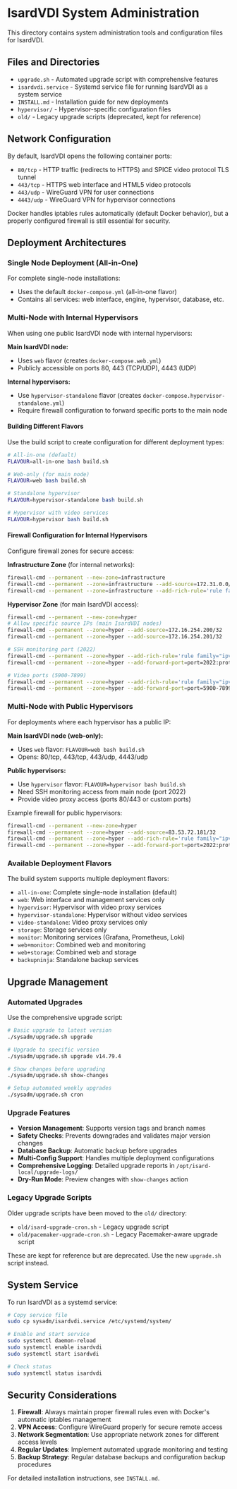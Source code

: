 # IsardVDI System Administration

This directory contains system administration tools and configuration files for IsardVDI.

## Files and Directories

- `upgrade.sh` - Automated upgrade script with comprehensive features
- `isardvdi.service` - Systemd service file for running IsardVDI as a system service
- `INSTALL.md` - Installation guide for new deployments
- `hypervisor/` - Hypervisor-specific configuration files
- `old/` - Legacy upgrade scripts (deprecated, kept for reference)

## Network Configuration

By default, IsardVDI opens the following container ports:

* `80/tcp` - HTTP traffic (redirects to HTTPS) and SPICE video protocol TLS tunnel
* `443/tcp` - HTTPS web interface and HTML5 video protocols
* `443/udp` - WireGuard VPN for user connections
* `4443/udp` - WireGuard VPN for hypervisor connections

Docker handles iptables rules automatically (default Docker behavior), but a properly configured firewall is still essential for security.

## Deployment Architectures

### Single Node Deployment (All-in-One)

For complete single-node installations:
- Uses the default `docker-compose.yml` (all-in-one flavor)
- Contains all services: web interface, engine, hypervisor, database, etc.

### Multi-Node with Internal Hypervisors

When using one public IsardVDI node with internal hypervisors:

**Main IsardVDI node:**
- Uses `web` flavor (creates `docker-compose.web.yml`)
- Publicly accessible on ports 80, 443 (TCP/UDP), 4443 (UDP)

**Internal hypervisors:**
- Use `hypervisor-standalone` flavor (creates `docker-compose.hypervisor-standalone.yml`)
- Require firewall configuration to forward specific ports to the main node

#### Building Different Flavors

Use the build script to create configuration for different deployment types:

```bash
# All-in-one (default)
FLAVOUR=all-in-one bash build.sh

# Web-only (for main node)
FLAVOUR=web bash build.sh

# Standalone hypervisor
FLAVOUR=hypervisor-standalone bash build.sh

# Hypervisor with video services
FLAVOUR=hypervisor bash build.sh
```

#### Firewall Configuration for Internal Hypervisors

Configure firewall zones for secure access:

**Infrastructure Zone** (for internal networks):
```bash
firewall-cmd --permanent --new-zone=infrastructure
firewall-cmd --permanent --zone=infrastructure --add-source=172.31.0.0/21
firewall-cmd --permanent --zone=infrastructure --add-rich-rule='rule family="ipv4" source address="172.31.0.0/21" accept'
```

**Hypervisor Zone** (for main IsardVDI access):
```bash
firewall-cmd --permanent --new-zone=hyper
# Allow specific source IPs (main IsardVDI nodes)
firewall-cmd --permanent --zone=hyper --add-source=172.16.254.200/32
firewall-cmd --permanent --zone=hyper --add-source=172.16.254.201/32

# SSH monitoring port (2022)
firewall-cmd --permanent --zone=hyper --add-rich-rule='rule family="ipv4" source address="172.16.254.200/32" port port="2022" protocol="tcp" accept'
firewall-cmd --permanent --zone=hyper --add-forward-port=port=2022:proto=tcp:toport=2022:toaddr=172.31.255.17

# Video ports (5900-7899)
firewall-cmd --permanent --zone=hyper --add-rich-rule='rule family="ipv4" source address="172.16.254.200/32" port port="5900-7899" protocol="tcp" accept'
firewall-cmd --permanent --zone=hyper --add-forward-port=port=5900-7899:proto=tcp:toport=5900-7899:toaddr=172.31.255.17
```

### Multi-Node with Public Hypervisors

For deployments where each hypervisor has a public IP:

**Main IsardVDI node (web-only):**
- Uses `web` flavor: `FLAVOUR=web bash build.sh`
- Opens: 80/tcp, 443/tcp, 443/udp, 4443/udp

**Public hypervisors:**
- Use `hypervisor` flavor: `FLAVOUR=hypervisor bash build.sh`
- Need SSH monitoring access from main node (port 2022)
- Provide video proxy access (ports 80/443 or custom ports)

Example firewall for public hypervisors:
```bash
firewall-cmd --permanent --new-zone=hyper
firewall-cmd --permanent --zone=hyper --add-source=83.53.72.181/32
firewall-cmd --permanent --zone=hyper --add-rich-rule='rule family="ipv4" source address="83.53.72.181/32" port port="2022" protocol="tcp" accept'
firewall-cmd --permanent --zone=hyper --add-forward-port=port=2022:proto=tcp:toport=2022:toaddr=172.31.255.17
```

### Available Deployment Flavors

The build system supports multiple deployment flavors:

- `all-in-one`: Complete single-node installation (default)
- `web`: Web interface and management services only
- `hypervisor`: Hypervisor with video proxy services  
- `hypervisor-standalone`: Hypervisor without video services
- `video-standalone`: Video proxy services only
- `storage`: Storage services only
- `monitor`: Monitoring services (Grafana, Prometheus, Loki)
- `web+monitor`: Combined web and monitoring
- `web+storage`: Combined web and storage
- `backupninja`: Standalone backup services

## Upgrade Management

### Automated Upgrades

Use the comprehensive upgrade script:

```bash
# Basic upgrade to latest version
./sysadm/upgrade.sh upgrade

# Upgrade to specific version
./sysadm/upgrade.sh upgrade v14.79.4

# Show changes before upgrading
./sysadm/upgrade.sh show-changes

# Setup automated weekly upgrades
./sysadm/upgrade.sh cron
```

### Upgrade Features

- **Version Management**: Supports version tags and branch names
- **Safety Checks**: Prevents downgrades and validates major version changes
- **Database Backup**: Automatic backup before upgrades
- **Multi-Config Support**: Handles multiple deployment configurations
- **Comprehensive Logging**: Detailed upgrade reports in `/opt/isard-local/upgrade-logs/`
- **Dry-Run Mode**: Preview changes with `show-changes` action

### Legacy Upgrade Scripts

Older upgrade scripts have been moved to the `old/` directory:
- `old/isard-upgrade-cron.sh` - Legacy upgrade script
- `old/pacemaker-upgrade-cron.sh` - Legacy Pacemaker-aware upgrade script

These are kept for reference but are deprecated. Use the new `upgrade.sh` script instead.

## System Service

To run IsardVDI as a systemd service:

```bash
# Copy service file
sudo cp sysadm/isardvdi.service /etc/systemd/system/

# Enable and start service
sudo systemctl daemon-reload
sudo systemctl enable isardvdi
sudo systemctl start isardvdi

# Check status
sudo systemctl status isardvdi
```

## Security Considerations

1. **Firewall**: Always maintain proper firewall rules even with Docker's automatic iptables management
2. **VPN Access**: Configure WireGuard properly for secure remote access
3. **Network Segmentation**: Use appropriate network zones for different access levels
4. **Regular Updates**: Implement automated upgrade monitoring and testing
5. **Backup Strategy**: Regular database backups and configuration backup procedures

For detailed installation instructions, see `INSTALL.md`.
